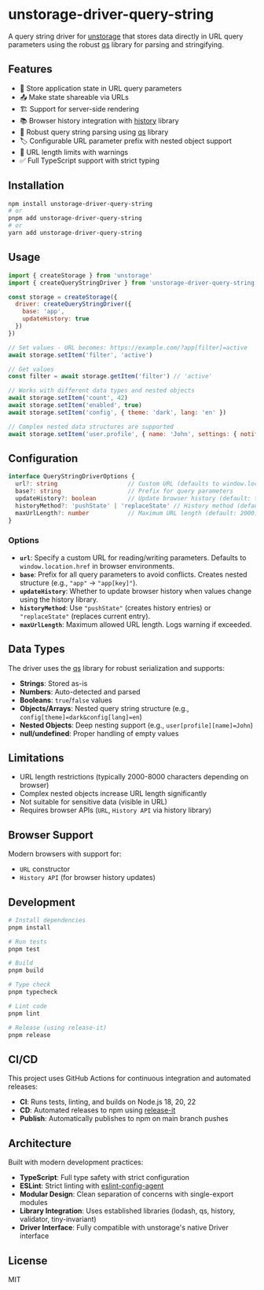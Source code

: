 # unstorage-driver-query-string

A query string driver for [unstorage](https://github.com/unjs/unstorage) that stores data directly in URL query parameters using the robust [qs](https://github.com/ljharb/qs) library for parsing and stringifying.

## Features

- 🔗 Store application state in URL query parameters
- 📤 Make state shareable via URLs
- 🏗️ Support for server-side rendering
- 📚 Browser history integration with [history](https://github.com/ReactTraining/history) library
- 🎯 Robust query string parsing using [qs](https://github.com/ljharb/qs) library
- 🏷️ Configurable URL parameter prefix with nested object support
- 📏 URL length limits with warnings
- ✅ Full TypeScript support with strict typing

## Installation

```bash
npm install unstorage-driver-query-string
# or
pnpm add unstorage-driver-query-string
# or
yarn add unstorage-driver-query-string
```

## Usage

```javascript
import { createStorage } from 'unstorage'
import { createQueryStringDriver } from 'unstorage-driver-query-string'

const storage = createStorage({
  driver: createQueryStringDriver({
    base: 'app',
    updateHistory: true
  })
})

// Set values - URL becomes: https://example.com/?app[filter]=active
await storage.setItem('filter', 'active')

// Get values
const filter = await storage.getItem('filter') // 'active'

// Works with different data types and nested objects
await storage.setItem('count', 42)
await storage.setItem('enabled', true)
await storage.setItem('config', { theme: 'dark', lang: 'en' })

// Complex nested data structures are supported
await storage.setItem('user.profile', { name: 'John', settings: { notifications: true } })
```

## Configuration

```typescript
interface QueryStringDriverOptions {
  url?: string                    // Custom URL (defaults to window.location)
  base?: string                   // Prefix for query parameters
  updateHistory?: boolean         // Update browser history (default: true)
  historyMethod?: 'pushState' | 'replaceState' // History method (default: 'pushState')
  maxUrlLength?: number           // Maximum URL length (default: 2000)
}
```

### Options

- **`url`**: Specify a custom URL for reading/writing parameters. Defaults to `window.location.href` in browser environments.
- **`base`**: Prefix for all query parameters to avoid conflicts. Creates nested structure (e.g., `"app"` → `"app[key]"`).
- **`updateHistory`**: Whether to update browser history when values change using the history library.
- **`historyMethod`**: Use `"pushState"` (creates history entries) or `"replaceState"` (replaces current entry).
- **`maxUrlLength`**: Maximum allowed URL length. Logs warning if exceeded.

## Data Types

The driver uses the [qs](https://github.com/ljharb/qs) library for robust serialization and supports:

- **Strings**: Stored as-is
- **Numbers**: Auto-detected and parsed
- **Booleans**: `true`/`false` values
- **Objects/Arrays**: Nested query string structure (e.g., `config[theme]=dark&config[lang]=en`)
- **Nested Objects**: Deep nesting support (e.g., `user[profile][name]=John`)
- **null/undefined**: Proper handling of empty values

## Limitations

- URL length restrictions (typically 2000-8000 characters depending on browser)
- Complex nested objects increase URL length significantly
- Not suitable for sensitive data (visible in URL)
- Requires browser APIs (`URL`, `History API` via history library)

## Browser Support

Modern browsers with support for:
- `URL` constructor
- `History API` (for browser history updates)

## Development

```bash
# Install dependencies
pnpm install

# Run tests
pnpm test

# Build
pnpm build

# Type check
pnpm typecheck

# Lint code
pnpm lint

# Release (using release-it)
pnpm release
```

## CI/CD

This project uses GitHub Actions for continuous integration and automated releases:

- **CI**: Runs tests, linting, and builds on Node.js 18, 20, 22
- **CD**: Automated releases to npm using [release-it](https://github.com/release-it/release-it)
- **Publish**: Automatically publishes to npm on main branch pushes

## Architecture

Built with modern development practices:

- **TypeScript**: Full type safety with strict configuration
- **ESLint**: Strict linting with [eslint-config-agent](https://github.com/vercel/style-guide/tree/canary/eslint)
- **Modular Design**: Clean separation of concerns with single-export modules
- **Library Integration**: Uses established libraries (lodash, qs, history, validator, tiny-invariant)
- **Driver Interface**: Fully compatible with unstorage's native Driver interface

## License

MIT
